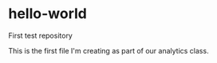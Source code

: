 # hello-world
First test repository

This is the first file I'm creating as part of our analytics class.
